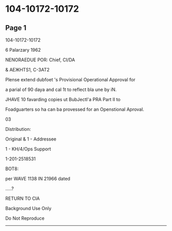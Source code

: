 # 104-10172-10172

## Page 1

104-10172-10172

6 Palarzary 1962

NENORAEDUE POR: Chief, CI/DA

& AEЖHTS1, С-3AT2

Plense extend dubfoet 's Provisional Operational Approval for

a parial of 90 daya and cal 1t to reflect bla une by iN.

JHAVE 10 favarding copies ut BubJectI'a PRA Part II to

Foadguarters so ha can ba provessed for an Openstional Aproval.

03

Distribution:

Original & 1 - Addressee

1 - KH/4/Ops Support

1-201-2518531

BOT8:

per WAVE 1138 IN 21966 dated

.....?

RETURN TO CIA

Background Use Only

Do Not Reproduce

---

